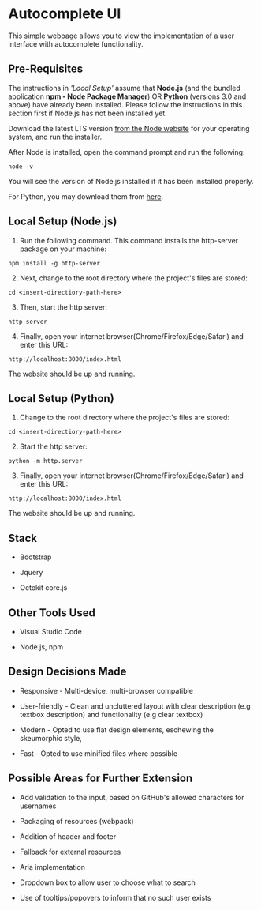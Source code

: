 # Autocomplete UI
This simple webpage allows you to view the implementation of a user interface with autocomplete functionality.

## Pre-Requisites
The instructions in _'Local Setup'_ assume that **Node.js** (and the bundled application **npm - Node Package Manager**) OR **Python** (versions 3.0 and above) have already been installed. Please follow the instructions in this section first if Node.js has not been installed yet.

Download the latest LTS version [from the Node website](https://nodejs.org/en/download/) for your operating system, and run the installer.

After Node is installed, open the command prompt and run the following:
```
node -v
```
You will see the version of Node.js installed if it has been installed properly.

For Python, you may download them from [here](https://www.python.org/downloads/).

## Local Setup (Node.js)
1) Run the following command. This command installs the http-server package on your machine:
```
npm install -g http-server
```
2) Next, change to the root directory where the project's files are stored:
```
cd <insert-directiory-path-here>
```
3) Then, start the http server:
```
http-server
```
4) Finally, open your internet browser(Chrome/Firefox/Edge/Safari) and enter this URL:
```
http://localhost:8000/index.html
```
The website should be up and running.

## Local Setup (Python)
1) Change to the root directory where the project's files are stored:
```
cd <insert-directiory-path-here>
```
2) Start the http server:
```
python -m http.server
```
3) Finally, open your internet browser(Chrome/Firefox/Edge/Safari) and enter this URL:
```
http://localhost:8000/index.html
```

The website should be up and running.

## Stack
* Bootstrap

* Jquery

* Octokit core.js

## Other Tools Used
* Visual Studio Code

* Node.js, npm

## Design Decisions Made
* Responsive - Multi-device, multi-browser compatible

* User-friendly - Clean and uncluttered layout with clear description (e.g textbox description) and functionality (e.g clear textbox)

* Modern - Opted to use flat design elements, eschewing the skeumorphic style,

* Fast - Opted to use minified files where possible

## Possible Areas for Further Extension
* Add validation to the input, based on GitHub's allowed characters for usernames

* Packaging of resources (webpack)

* Addition of header and footer

* Fallback for external resources

* Aria implementation

* Dropdown box to allow user to choose what to search

* Use of tooltips/popovers to inform that no such user exists

